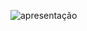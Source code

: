 ![apresentação](https://github.com/pedrohmendes00/Projeto-Site-Alura/assets/145568848/c434f729-a8df-44a8-9265-e4020bfb7efd)

